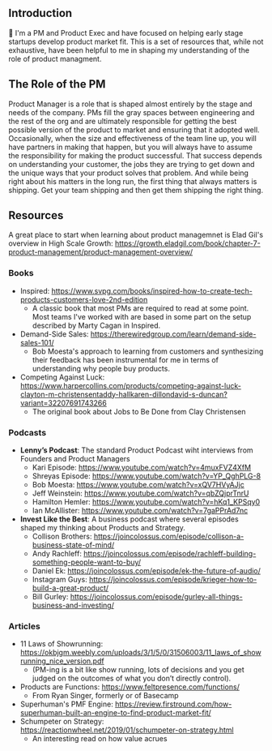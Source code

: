 ## Introduction
👋 I'm a PM and Product Exec and have focused on helping early stage startups develop product market fit. This is a set of resources that, while not exhaustive, have been helpful to me in shaping my understanding of the role of product managment. 

## The Role of the PM
Product Manager is a role that is shaped almost entirely by the stage and needs of the company. PMs fill the gray spaces between engineering and the rest of the org and are ultimately responsible for getting the best possible version of the product to market and ensuring that it adopted well. Occasionally, when the size and effectiveness of the team line up, you will have partners in making that happen, but you will always have to assume the responsibility for making the product successful. That success depends on understanding your customer, the jobs they are trying to get down and the unique ways that your product solves that problem. And while being right about his matters in the long run, the first thing that always matters is shipping. Get your team shipping and then get them shipping the right thing.

## Resources
A great place to start when learning about product managemnet is Elad Gil's overview in High Scale Growth: https://growth.eladgil.com/book/chapter-7-product-management/product-management-overview/

### Books
- Inspired: https://www.svpg.com/books/inspired-how-to-create-tech-products-customers-love-2nd-edition
  - A classic book that most PMs are required to read at some point. Most teams I've worked with are based in some part on the setup described by Marty Cagan in Inspired.
- Demand-Side Sales: https://therewiredgroup.com/learn/demand-side-sales-101/
  - Bob Moesta's approach to learning from customers and synthesizing their feedback has been instrumental for me in terms of understanding why people buy products.
- Competing Against Luck: https://www.harpercollins.com/products/competing-against-luck-clayton-m-christensentaddy-hallkaren-dillondavid-s-duncan?variant=32207691743266
  - The original book about Jobs to Be Done from Clay Christensen 
   
### Podcasts
- **Lenny’s Podcast**: The standard Product Podcast wiht interviews from Founders and Product Managers 
    - Kari Episode: https://www.youtube.com/watch?v=4muxFVZ4XfM 
    - Shreyas Episode: https://www.youtube.com/watch?v=YP_QghPLG-8 
    - Bob Moesta: https://www.youtube.com/watch?v=xQV7HVyAJjc
    - Jeff Weinstein: https://www.youtube.com/watch?v=qbZQjprTnrU
    - Hamilton Hemler: https://www.youtube.com/watch?v=hKq1_KPSqy0
    - Ian McAllister: https://www.youtube.com/watch?v=7gaPPrAd7nc
- **Invest Like the Best**: A business podcast where several episodes shaped my thinking about Products and Strategy.
  - Collison Brothers: https://joincolossus.com/episode/collison-a-business-state-of-mind/
  - Andy Rachleff: https://joincolossus.com/episode/rachleff-building-something-people-want-to-buy/
  - Daniel Ek: https://joincolossus.com/episode/ek-the-future-of-audio/
  - Instagram Guys: https://joincolossus.com/episode/krieger-how-to-build-a-great-product/
  - Bill Gurley: https://joincolossus.com/episode/gurley-all-things-business-and-investing/

### Articles
- 11 Laws of Showrunning: https://okbjgm.weebly.com/uploads/3/1/5/0/31506003/11_laws_of_showrunning_nice_version.pdf  
  - (PM-ing is a bit like show running, lots of decisions and you get judged on the outcomes of what you don’t directly control).
- Products are Functions: https://www.feltpresence.com/functions/
  - From Ryan Singer, formerly or of Basecamp 
- Superhuman's PMF Engine: https://review.firstround.com/how-superhuman-built-an-engine-to-find-product-market-fit/
- Schumpeter on Strategy: https://reactionwheel.net/2019/01/schumpeter-on-strategy.html
  - An interesting read on how value acrues
